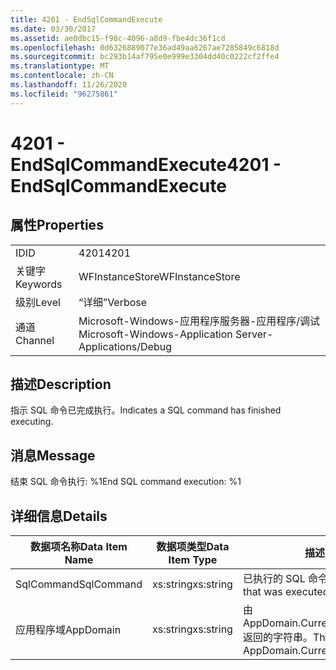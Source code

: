 ```yaml
---
title: 4201 - EndSqlCommandExecute
ms.date: 03/30/2017
ms.assetid: ae0dbc15-f98c-4096-a8d9-fbe4dc36f1cd
ms.openlocfilehash: 0d6326889077e36ad49aa6267ae7285849c6818d
ms.sourcegitcommit: bc293b14af795e0e999e3304dd40c0222cf2ffe4
ms.translationtype: MT
ms.contentlocale: zh-CN
ms.lasthandoff: 11/26/2020
ms.locfileid: "96275861"
---
```

# <a name="4201---endsqlcommandexecute"></a><span data-ttu-id="d11b1-102">4201 - EndSqlCommandExecute</span><span class="sxs-lookup"><span data-stu-id="d11b1-102">4201 - EndSqlCommandExecute</span></span>

## <a name="properties"></a><span data-ttu-id="d11b1-103">属性</span><span class="sxs-lookup"><span data-stu-id="d11b1-103">Properties</span></span>  
  
|||  
|-|-|  
|<span data-ttu-id="d11b1-104">ID</span><span class="sxs-lookup"><span data-stu-id="d11b1-104">ID</span></span>|<span data-ttu-id="d11b1-105">4201</span><span class="sxs-lookup"><span data-stu-id="d11b1-105">4201</span></span>|  
|<span data-ttu-id="d11b1-106">关键字</span><span class="sxs-lookup"><span data-stu-id="d11b1-106">Keywords</span></span>|<span data-ttu-id="d11b1-107">WFInstanceStore</span><span class="sxs-lookup"><span data-stu-id="d11b1-107">WFInstanceStore</span></span>|  
|<span data-ttu-id="d11b1-108">级别</span><span class="sxs-lookup"><span data-stu-id="d11b1-108">Level</span></span>|<span data-ttu-id="d11b1-109">“详细”</span><span class="sxs-lookup"><span data-stu-id="d11b1-109">Verbose</span></span>|  
|<span data-ttu-id="d11b1-110">通道</span><span class="sxs-lookup"><span data-stu-id="d11b1-110">Channel</span></span>|<span data-ttu-id="d11b1-111">Microsoft-Windows-应用程序服务器-应用程序/调试</span><span class="sxs-lookup"><span data-stu-id="d11b1-111">Microsoft-Windows-Application Server-Applications/Debug</span></span>|  
  
## <a name="description"></a><span data-ttu-id="d11b1-112">描述</span><span class="sxs-lookup"><span data-stu-id="d11b1-112">Description</span></span>  

 <span data-ttu-id="d11b1-113">指示 SQL 命令已完成执行。</span><span class="sxs-lookup"><span data-stu-id="d11b1-113">Indicates a SQL command has finished executing.</span></span>  
  
## <a name="message"></a><span data-ttu-id="d11b1-114">消息</span><span class="sxs-lookup"><span data-stu-id="d11b1-114">Message</span></span>  

 <span data-ttu-id="d11b1-115">结束 SQL 命令执行: %1</span><span class="sxs-lookup"><span data-stu-id="d11b1-115">End SQL command execution: %1</span></span>  
  
## <a name="details"></a><span data-ttu-id="d11b1-116">详细信息</span><span class="sxs-lookup"><span data-stu-id="d11b1-116">Details</span></span>  
  
|<span data-ttu-id="d11b1-117">数据项名称</span><span class="sxs-lookup"><span data-stu-id="d11b1-117">Data Item Name</span></span>|<span data-ttu-id="d11b1-118">数据项类型</span><span class="sxs-lookup"><span data-stu-id="d11b1-118">Data Item Type</span></span>|<span data-ttu-id="d11b1-119">描述</span><span class="sxs-lookup"><span data-stu-id="d11b1-119">Description</span></span>|  
|--------------------|--------------------|-----------------|  
|<span data-ttu-id="d11b1-120">SqlCommand</span><span class="sxs-lookup"><span data-stu-id="d11b1-120">SqlCommand</span></span>|<span data-ttu-id="d11b1-121">xs:string</span><span class="sxs-lookup"><span data-stu-id="d11b1-121">xs:string</span></span>|<span data-ttu-id="d11b1-122">已执行的 SQL 命令。</span><span class="sxs-lookup"><span data-stu-id="d11b1-122">The SQL command that was executed.</span></span>|  
|<span data-ttu-id="d11b1-123">应用程序域</span><span class="sxs-lookup"><span data-stu-id="d11b1-123">AppDomain</span></span>|<span data-ttu-id="d11b1-124">xs:string</span><span class="sxs-lookup"><span data-stu-id="d11b1-124">xs:string</span></span>|<span data-ttu-id="d11b1-125">由 AppDomain.CurrentDomain.FriendlyName 返回的字符串。</span><span class="sxs-lookup"><span data-stu-id="d11b1-125">The string returned by AppDomain.CurrentDomain.FriendlyName.</span></span>|
